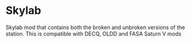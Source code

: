 # Skylab
Skylab mod that contains both the broken and unbroken versions of the station. This is compatible with DECQ, OLDD and FASA Saturn V mods
